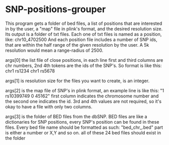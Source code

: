 # SNP-positions-grouper
This program gets a folder of bed files, a list of positions that are interested in by the user, a "map" file in plink's format, and the desired resolution size.
Its output is a folder of txt files. Each one of txt files is named as a position, like: chr10_4702500
And each position file includes a number of SNP ids, that are within the half range of the given resolution by the user.
A 5k resolution would mean a range-radius of 2500.

 args[0] the list file of close positions, in each line first and third columns are chr numbers, 2nd 4th tokens are the ids of the SNP's. 
So format is like this:
chr1 rs1234 chr1 rs5678

args[1] is resolution size for the files you want to create, is an integer.

args[2] is the map file of SNP's in plink format, an example line is like this:
"1	rs10399749	0	45162"
first column indicates the chromosome number and the second one indicates the id.
3rd and 4th values are not required, so it's okay to have a file with only two columns.

args[3] is the folder of BED files from the dbSNP.
BED files are like a dictionaries for SNP positions, every SNP's position can be found in these files.
Every bed file name should be formatted as such:
"bed_chr_<chr>.bed" <chr> part is either a number or X,Y and so on.
all of these 24 bed files should exist in the folder
